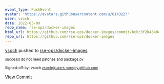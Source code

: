 ```yaml
---
event_type: PushEvent
avatar: "https://avatars.githubusercontent.com/u/814322?"
user: vsoch
date: 2022-03-09
repo_name: rse-ops/docker-images
html_url: https://github.com/rse-ops/docker-images/commit/bcbc3f2b4349e4d485b7c4c426de081d150c4d67
repo_url: https://github.com/rse-ops/docker-images
---
```


<a href='https://github.com/vsoch' target='_blank'>vsoch</a> pushed to <a href='https://github.com/rse-ops/docker-images' target='_blank'>rse-ops/docker-images</a>

<small>success! do not need patches and package.py

Signed-off-by: vsoch <vsoch@users.noreply.github.com></small>

<a href='https://github.com/rse-ops/docker-images/commit/bcbc3f2b4349e4d485b7c4c426de081d150c4d67' target='_blank'>View Commit</a>